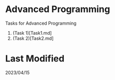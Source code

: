 # Advanced Programming 

Tasks for Advanced Programming

1. (Task 1)[Task1.md]
2. (Task 2)[Task2.md]

# Last Modified
2023/04/15

